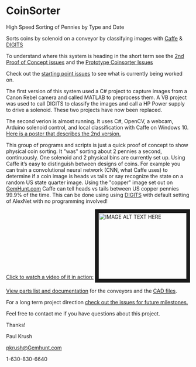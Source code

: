 ﻿# CoinSorter

High Speed Sorting of Pennies by Type and Date

Sorts coins by solenoid on a conveyor by classifying images with [Caffe](https://github.com/NVIDIA/caffe) &amp;  [DIGITS](https://github.com/NVIDIA/DIGITS)

To understand where this system is heading in the short term see the [2nd Proof of Concept issues](https://github.com/GemHunt/CoinSorter/milestones/2nd%20Proof%20of%20Concept) and the [Prototype Coinsorter Issues](https://github.com/GemHunt/CoinSorter/milestones/Portable%20Prototype%20Coin%20Sorter)

Check out the [starting point issues](https://github.com/GemHunt/CoinSorter/labels/starting%20point) to see what is currently being worked on.

The first version of this system used a C# project to capture images from a Canon Rebel camera and called MATLAB to preprocess them. A VB project was used to call DIGITS to classify the images and call a HP Power supply to drive a solenoid. These two projects have now been replaced. 

The second verion is almost running. It uses C#, OpenCV, a webcam, Arduino solenoid control, and local classification with Caffe on Windows 10. [Here is a poster that describes the 2nd version.](https://github.com/GemHunt/CoinSorter/blob/master/docs/GTC%20Poster.pdf)

This group of programs and scripts is just a quick proof of concept to show physical coin sorting. It "was" sorting about 2 pennies a second, continuously. One solenoid and 2 physical bins are currently set up. Using Caffe it’s easy to distinguish between designs of coins. For example you can train a convolutional neural network (CNN, what Caffe uses) to determine if a coin image is heads vs tails or say recognize the state on a random US state quarter image. Using the "copper" image set out on [GemHunt.com](http://www.gemHunt.com) Caffe can tell heads vs tails between US copper pennies 99.9% of the time. This can be done using using [DIGITS](https://github.com/NVIDIA/DIGITS) with default setting of AlexNet with no programming involved!  

[Click to watch a video of it in action:](http://www.youtube.com/watch?feature=player_embedded&v=_fJcIxWgQbs)
<a href="http://www.youtube.com/watch?feature=player_embedded&v=_fJcIxWgQbs" target="_blank"><img src="http://img.youtube.com/vi/_fJcIxWgQbs/0.jpg" alt="IMAGE ALT TEXT HERE" width="240" height="180" border="10" /></a>

[View parts list and documentation](/hardware/conveyors/conveyors.md) for the conveyors and the [CAD files](/hardware/conveyors/). 

For a long term project direction [check out the issues for future milestones.](https://github.com/GemHunt/CoinSorter/milestones/Future%20Milestones) 

Feel free to contact me if you have questions about this project. 

Thanks!  

Paul Krush

pkrush@Gemhunt.com

1-630-830-6640
